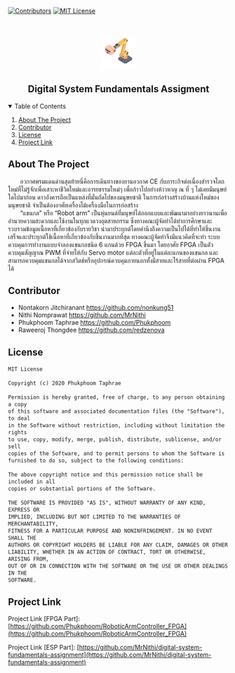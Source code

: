 <!-- PROJECT SHIELDS -->

[![Contributors][contributors-shield]][contributors-url]
[![MIT License][license-shield]][license-url]

<!-- PROJECT LOGO -->
<br />
<p align="center">
  <a href="https://github.com/Phukphoom/RoboticArmController_FPGA">
    <img src="images/logo.png" alt="Logo" width="80" height="80">
  </a>

  <h2 align="center">Digital System Fundamentals Assigment</h2>
</p>

<!-- TABLE OF CONTENTS -->
<details open="open">
  <summary>Table of Contents</summary>
  <ol>
    <li>
      <a href="#about-the-project">About The Project</a>
    </li>
    <li><a href="#contributor">Contributor</a></li>
    <li><a href="#license">License</a></li>
    <li><a href="#project-link">Project Link</a></li>
  </ol>
</details>

<!-- ABOUT THE PROJECT -->
## About The Project
&nbsp;&nbsp;&nbsp;&nbsp;&nbsp;&nbsp; อวกาศพรมแดนด่านสุดท้ายนี่คือการเดินทางของยานอวกาศ CE กับภาระกิจต่อเนื่องสำรวจโลกใหม่ที่ไม่รู้จักเพื่อเสาะหาชีวิตใหม่และอารยธรรมใหม่ๆ เพื่อก้าวไปอย่างห้าวหาญ ณ ที่ ๆ ไม่เคยมีมนุษย์ใดไปมาก่อน ดาวอังคารถือเป็นแหล่งที่มั่นถัดไปของมนุษยชาติ ในการก่อร่างสร้างบ้านแห่งใหม่ของมนุษยชาติ จำเป็นต้องอาศัยเครื่องไม้เครื่องมือในการก่อสร้าง  
&nbsp;&nbsp;&nbsp;&nbsp;&nbsp;&nbsp; “แขนกล” หรือ “Robot arm” เป็นหุ่นยนต์ที่มนุษย์ได้ออกแบบและพัฒนามาอย่างยาวนานเพื่ออำนวยความสะดวกและใช้งานในทุกแวดวงอุตสาหกรรม ซึ่งทางคณะผู้จัดทำได้ทำการศึกษาและรวบรวมข้อมูลเนื้อหาที่เกี่ยวข้องกับรายวิชา นำมาประยุกต์โดยคำนึงถึงความเป็นไปได้ที่ทำให้ชิ้นงานเสร็จและประยุกต์ใช้เนื้อหาที่เกี่ยวข้องกับชิ้นงานมากที่สุด ทางคณะผู้จัดทำจึงมีแนวคิดที่จะทำ ระบบควบคุมการทำงานแบบจำลองแขนกลชนิด 6 แกนด้วย FPGA ขึ้นมา โดยอาศัย FPGA เป็นตัวควบคุมสัญญาณ PWM ที่จ่ายให้กับ Servo motor แต่ละตัวที่อยู่ในแต่ละแกนของแขนกล และสามารถควบคุมแขนกลได้จากสวิตช์หรืออุปกรณ์ควบคุมภายนอกทั้งมีสายและไร้สายที่ต่อผ่าน FPGA ได้

<!-- Contributor -->
## Contributor
- Nontakorn Jitchiranant https://github.com/nonkung51
- Nithi Nomprawat https://github.com/MrNithi
- Phukphoom Taphrae https://github.com/Phukphoom
- Raweeroj Thongdee https://github.com/redzenova

<!-- LICENSE -->
## License
```
MIT License

Copyright (c) 2020 Phukphoom Taphrae

Permission is hereby granted, free of charge, to any person obtaining a copy
of this software and associated documentation files (the "Software"), to deal
in the Software without restriction, including without limitation the rights
to use, copy, modify, merge, publish, distribute, sublicense, and/or sell
copies of the Software, and to permit persons to whom the Software is
furnished to do so, subject to the following conditions:

The above copyright notice and this permission notice shall be included in all
copies or substantial portions of the Software.

THE SOFTWARE IS PROVIDED "AS IS", WITHOUT WARRANTY OF ANY KIND, EXPRESS OR
IMPLIED, INCLUDING BUT NOT LIMITED TO THE WARRANTIES OF MERCHANTABILITY,
FITNESS FOR A PARTICULAR PURPOSE AND NONINFRINGEMENT. IN NO EVENT SHALL THE
AUTHORS OR COPYRIGHT HOLDERS BE LIABLE FOR ANY CLAIM, DAMAGES OR OTHER
LIABILITY, WHETHER IN AN ACTION OF CONTRACT, TORT OR OTHERWISE, ARISING FROM,
OUT OF OR IN CONNECTION WITH THE SOFTWARE OR THE USE OR OTHER DEALINGS IN THE
SOFTWARE.
```
<!-- Project Link -->
## Project Link
Project Link [FPGA Part]: [https://github.com/Phukphoom/RoboticArmController_FPGA](https://github.com/Phukphoom/RoboticArmController_FPGA)

Project Link [ESP Part]: [https://github.com/MrNithi/digital-system-fundamentals-assignment](https://github.com/MrNithi/digital-system-fundamentals-assignment)

<!-- MARKDOWN LINKS & IMAGES -->
[contributors-shield]: https://img.shields.io/github/contributors/Phukphoom/RoboticArmController_FPGA
[contributors-url]: https://github.com/Phukphoom/RoboticArmController_FPGA/graphs/contributors
[license-shield]: https://img.shields.io/github/license/othneildrew/Best-README-Template.svg
[license-url]: https://github.com/Phukphoom/RoboticArmController_FPGA/blob/master/LICENSE
